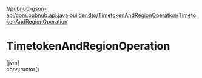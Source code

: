 //[pubnub-gson-api](../../../index.md)/[com.pubnub.api.java.builder.dto](../index.md)/[TimetokenAndRegionOperation](index.md)/[TimetokenAndRegionOperation](-timetoken-and-region-operation.md)

# TimetokenAndRegionOperation

[jvm]\
constructor()
